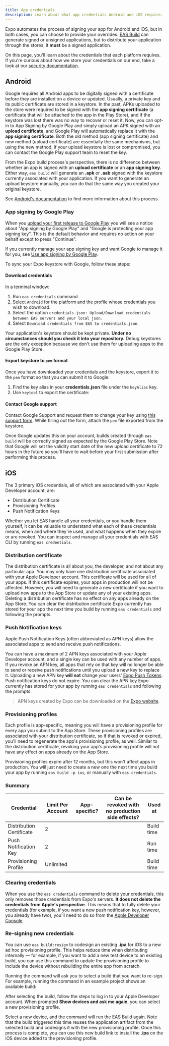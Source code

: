 ```yaml
---
title: App credentials
description: Learn about what app credentials Android and iOS require.
---
```


Expo automates the process of signing your app for Android and iOS, but in both cases, you can choose to provide your overrides. [EAS Build](/build/introduction) can generate signed or unsigned applications, but to distribute your application through the stores, it **must** be a signed application.

On this page, you'll learn about the credentials that each platform requires. If you're curious about how we store your credentials on our end, take a look at our [security documentation](/app-signing/security).

## Android

Google requires all Android apps to be digitally signed with a certificate before they are installed on a device or updated. Usually,
a private key and its public certificate are stored in a keystore. In the past, APKs uploaded to the store were required to be signed with
the **app signing certificate** (a certificate that will be attached to the app in the Play Store), and if the keystore was lost there was no way to
recover or reset it. Now, you can opt-in to App Signing by Google Play and simply upload an APK signed with an **upload certificate**, and Google Play will automatically replace it with the **app signing certificate**. Both the old method (app signing certificate) and new method (upload certificate) are essentially the same mechanisms, but using the new method, if your upload keystore is lost or compromised, you can contact the Google Play support team to reset the key.

From the Expo build process's perspective, there is no difference between whether an app is signed with an **upload certificate** or an **app signing key**. Either way, `eas build` will generate an **.apk** or **.aab** signed with the keystore currently associated with your application. If you want to generate an upload keystore manually, you can do that the same way you created your original keystore.

See [Android's documentation](https://developer.android.com/studio/publish/app-signing) to find more information about this process.

### App signing by Google Play

When you [upload your first release to Google Play](https://expo.fyi/first-android-submission) you will see a notice about "App signing by Google Play" and "Google is protecting your app signing key". This is the default behavior and requires no action on your behalf except to press "Continue".

If you currently manage your app signing key and want Google to manage it for you, see [Use app signing by Google Play](https://support.google.com/googleplay/android-developer/answer/9842756).

To sync your Expo keystore with Google, follow these steps:

#### Download credentials

In a terminal window:

1. Run `eas credentials` command.
2. Select `Android` for the platform and the profile whose credentials you wish to download.
3. Select the option `credentials.json: Upload/Download credentials between EAS servers and your local json`.
4. Select `Download credentials from EAS to credentials.json`.

Your application's keystore should be kept private. **Under no circumstances should you check it into your repository.** Debug keystores are the only exception because we don't use them for uploading apps to the Google Play Store.

#### Export keystore to `pem` format

Once you have downloaded your credentials and the keystore, export it to the `pem` format so that you can submit it to Google:

1. Find the key alias in your **credentials.json** file under the `keyAlias` key.
2. Use `keytool` to export the certificate:

#### Contact Google support

Contact Google Support and request them to change your key using [this support form](https://support.google.com/googleplay/android-developer/contact/key). While filling out the form, attach the `pem` file exported from the keystore.

Once Google updates this on your account, builds created through `eas build` will be correctly signed as expected by the Google Play Store. Note that Google will set the validity start date of the new upload certificate to 72 hours in the future so you'll have to wait before your first submission after performing this process.

## iOS

The 3 primary iOS credentials, all of which are associated with your Apple Developer account, are:

- Distribution Certificate
- Provisioning Profiles
- Push Notification Keys

Whether you let EAS handle all your credentials, or you handle them yourself, it can be valuable to understand what each of these credentials means, when and where they're used, and what happens when they expire or are revoked. You can inspect and manage all your credentials with EAS CLI by running `eas credentials`.

### Distribution certificate

The distribution certificate is all about you, the developer, and not about any particular app. You may only have one distribution certificate associated with your Apple Developer account. This certificate will be used for all of your apps. If this certificate expires, your apps in production will not be affected. However, you will need to generate a new certificate if you want to upload new apps to the App Store or update any of your existing apps. Deleting a distribution certificate has no effect on any apps already on the App Store. You can clear the distribution certificate Expo currently has stored for your app the next time you build by running `eas credentials` and following the prompts.

### Push Notification keys

Apple Push Notification Keys (often abbreviated as APN keys) allow the associated apps to send and receive push notifications.

You can have a maximum of 2 APN keys associated with your Apple Developer account, and a single key can be used with any number of apps. If you revoke an APN key, all apps that rely on that key will no longer be able to send or receive push notifications until you upload a new key to replace it. Uploading a new APN key **will not** change your users' [Expo Push Tokens](/versions/latest/sdk/notifications#notificationsgetexpopushtokenasync). Push notification keys do not expire. You can clear the APN key Expo currently has stored for your app by running `eas credentials` and following the prompts.

> APN keys created by Expo can be downloaded on the [Expo website](https://expo.dev/accounts/[account]/settings/credentials).

### Provisioning profiles

Each profile is app-specific, meaning you will have a provisioning profile for every app you submit to the App Store. These provisioning profiles are associated with your distribution certificate, so if that is revoked or expired, you'll need to regenerate the app's provisioning profile, as well. Similar to the distribution certificate, revoking your app's provisioning profile will not have any effect on apps already on the App Store.

Provisioning profiles expire after 12 months, but this won't affect apps in production. You will just need to create a new one the next time you build your app by running `eas build -p ios`, or manually with `eas credentials`.

### Summary

| Credential               | Limit Per Account | App-specific? | Can be revoked with no production side effects? | Used at    |
| ------------------------ | ----------------- | ------------- | ----------------------------------------------- | ---------- |
| Distribution Certificate | 2                 |     |                                      | Build time |
| Push Notification Key    | 2                 |     |                                       | Run time   |
| Provisioning Profile     | Unlimited         |    |                                      | Build time |

### Clearing credentials

When you use the `eas credentials` command to delete your credentials, this only removes those credentials from Expo's servers. **It does not delete the credentials from Apple's perspective**. This means that to fully delete your credentials (for example, if you want a new push notification key, however, you already have two), you'll need to do so from the [Apple Developer Console](https://developer.apple.com/account/resources/certificates/list).

### Re-signing new credentials

You can use `eas build:resign` to codesign an existing **.ipa** for iOS to a new ad hoc provisioning profile. This helps reduce time when distributing internally &mdash; for example, if you want to add a new test device to an existing build, you can use this command to update the provisioning profile to include the device without rebuilding the entire app from scratch.

Running the command will ask you to select a build that you want to re-sign. For example, running the command in an example project shows an available build:

After selecting the build, follow the steps to log in to your Apple Developer account. When prompted **Show devices and ask me again**, you can select a new provisioning profile.

Select a new device, and the command will run the EAS Build again. Note that the build triggered this time reuses the application artifact from the selected build and codesigns it with the new provisioning profile. Once this process is complete, you can use this new build link to install the **.ipa** on the iOS device added to the provisioning profile.